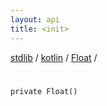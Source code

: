 ```yaml
---
layout: api
title: <init>
---
```

[stdlib](../../index.html) / [kotlin](../index.html) / [Float](index.html) / [<init>](_init_.html)

# <init>

```
private Float()
```
